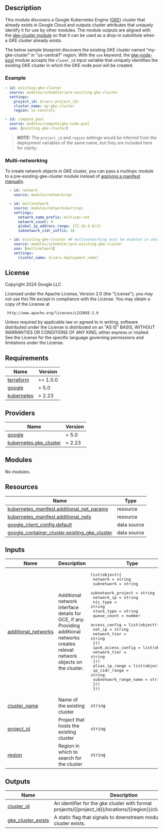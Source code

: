 ## Description

This module discovers a Google Kubernetes Engine ([GKE](https://cloud.google.com/kubernetes-engine)) cluster that already exists in Google Cloud and
outputs cluster attributes that uniquely identify it for use by other modules.
The module outputs are aligned with the [gke-cluster module][gke-cluster] so that it can be used
as a drop-in substitute when a GKE cluster already exists.

The below sample blueprint discovers the existing GKE cluster named "my-gke-cluster" in "us-central1" region. With the `use` keyword, the
[gke-node-pool] module accepts the `cluser_id`
input variable that uniquely identifies the existing GKE cluster in which the
GKE node pool will be created.

[gke-cluster]: ../gke-cluster/README.md
[gke-node-pool]: ../../compute/gke-node-pool/README.md

### Example

```yaml
- id: existing-gke-cluster
  source: modules/scheduler/pre-existing-gke-cluster
  settings:
    project_id: $(vars.project_id)
    cluster_name: my-gke-cluster
    region: us-central1

- id: compute_pool
  source: modules/compute/gke-node-pool
  use: [existing-gke-cluster]
```

> **_NOTE:_** The `project_id` and `region` settings would be inferred from the
> deployment variables of the same name, but they are included here for clarity.

### Multi-networking

To create network objects in GKE cluster, you can pass a multivpc module to a pre-existing-gke-cluster module instead of [applying a manifest manually](https://cloud.google.com/kubernetes-engine/docs/how-to/gpu-bandwidth-gpudirect-tcpx#create-gke-environment).

```yaml
  - id: network
    source: modules/network/vpc

  - id: multinetwork
    source: modules/network/multivpc
    settings:
      network_name_prefix: multivpc-net
      network_count: 8
      global_ip_address_range: 172.16.0.0/12
      subnetwork_cidr_suffix: 16

  - id: existing-gke-cluster ## multinetworking must be enabled in advance when cluster creation
    source: modules/scheduler/pre-existing-gke-cluster
    use: [multinetwork]
    settings:
      cluster_name: $(vars.deployment_name)
```

## License

<!-- BEGINNING OF PRE-COMMIT-TERRAFORM DOCS HOOK -->
Copyright 2024 Google LLC

Licensed under the Apache License, Version 2.0 (the "License");
you may not use this file except in compliance with the License.
You may obtain a copy of the License at

     http://www.apache.org/licenses/LICENSE-2.0

Unless required by applicable law or agreed to in writing, software
distributed under the License is distributed on an "AS IS" BASIS,
WITHOUT WARRANTIES OR CONDITIONS OF ANY KIND, either express or implied.
See the License for the specific language governing permissions and
limitations under the License.

## Requirements

| Name | Version |
|------|---------|
| <a name="requirement_terraform"></a> [terraform](#requirement\_terraform) | >= 1.0.0 |
| <a name="requirement_google"></a> [google](#requirement\_google) | > 5.0 |
| <a name="requirement_kubernetes"></a> [kubernetes](#requirement\_kubernetes) | > 2.23 |

## Providers

| Name | Version |
|------|---------|
| <a name="provider_google"></a> [google](#provider\_google) | > 5.0 |
| <a name="provider_kubernetes.gke_cluster"></a> [kubernetes.gke\_cluster](#provider\_kubernetes.gke\_cluster) | > 2.23 |

## Modules

No modules.

## Resources

| Name | Type |
|------|------|
| [kubernetes_manifest.additional_net_params](https://registry.terraform.io/providers/hashicorp/kubernetes/latest/docs/resources/manifest) | resource |
| [kubernetes_manifest.additional_nets](https://registry.terraform.io/providers/hashicorp/kubernetes/latest/docs/resources/manifest) | resource |
| [google_client_config.default](https://registry.terraform.io/providers/hashicorp/google/latest/docs/data-sources/client_config) | data source |
| [google_container_cluster.existing_gke_cluster](https://registry.terraform.io/providers/hashicorp/google/latest/docs/data-sources/container_cluster) | data source |

## Inputs

| Name | Description | Type | Default | Required |
|------|-------------|------|---------|:--------:|
| <a name="input_additional_networks"></a> [additional\_networks](#input\_additional\_networks) | Additional network interface details for GCE, if any. Providing additional networks creates relevat network objects on the cluster. | <pre>list(object({<br>    network            = string<br>    subnetwork         = string<br>    subnetwork_project = string<br>    network_ip         = string<br>    nic_type           = string<br>    stack_type         = string<br>    queue_count        = number<br>    access_config = list(object({<br>      nat_ip       = string<br>      network_tier = string<br>    }))<br>    ipv6_access_config = list(object({<br>      network_tier = string<br>    }))<br>    alias_ip_range = list(object({<br>      ip_cidr_range         = string<br>      subnetwork_range_name = string<br>    }))<br>  }))</pre> | `[]` | no |
| <a name="input_cluster_name"></a> [cluster\_name](#input\_cluster\_name) | Name of the existing cluster | `string` | n/a | yes |
| <a name="input_project_id"></a> [project\_id](#input\_project\_id) | Project that hosts the existing cluster | `string` | n/a | yes |
| <a name="input_region"></a> [region](#input\_region) | Region in which to search for the cluster | `string` | n/a | yes |

## Outputs

| Name | Description |
|------|-------------|
| <a name="output_cluster_id"></a> [cluster\_id](#output\_cluster\_id) | An identifier for the gke cluster with format projects/{{project\_id}}/locations/{{region}}/clusters/{{name}}. |
| <a name="output_gke_cluster_exists"></a> [gke\_cluster\_exists](#output\_gke\_cluster\_exists) | A static flag that signals to downstream modules that a cluster exists. |
<!-- END OF PRE-COMMIT-TERRAFORM DOCS HOOK -->
